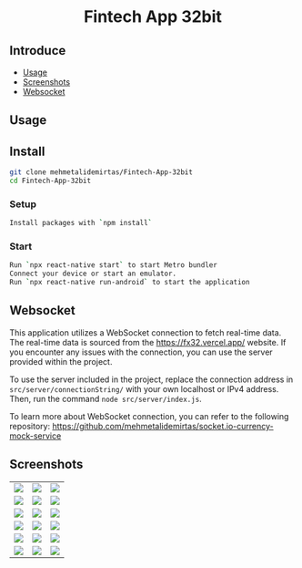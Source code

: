 <h1 align="center">
  Fintech App 32bit
</h1>

## Introduce

- [Usage](#usage)
- [Screenshots](#screenshots)
- [Websocket](#websocket)

## Usage

## Install

```bash
git clone mehmetalidemirtas/Fintech-App-32bit
cd Fintech-App-32bit
```

### Setup

```bash
Install packages with `npm install`
```

### Start

```bash
Run `npx react-native start` to start Metro bundler
Connect your device or start an emulator.
Run `npx react-native run-android` to start the application
```

## Websocket

This application utilizes a WebSocket connection to fetch real-time data. The real-time data is sourced from the https://fx32.vercel.app/ website. If you encounter any issues with the connection, you can use the server provided within the project.

To use the server included in the project, replace the connection address in `src/server/connectionString/` with your own localhost or IPv4 address. Then, run the command `node src/server/index.js`.

To learn more about WebSocket connection, you can refer to the following repository: https://github.com/mehmetalidemirtas/socket.io-currency-mock-service

## Screenshots

|                                                                                                                  |                                                                                                                  |                                                                                                                  |
| ---------------------------------------------------------------------------------------------------------------- | ---------------------------------------------------------------------------------------------------------------- | ---------------------------------------------------------------------------------------------------------------- |
| ![](https://github.com/mehmetalidemirtas/Fintech-App-32bit/assets/82759834/2037f92f-ee14-4155-ab42-de08ba6da8c9) | ![](https://github.com/mehmetalidemirtas/Fintech-App-32bit/assets/82759834/0327ea23-8663-47c5-95be-3e7983f91e40) | ![](https://github.com/mehmetalidemirtas/Fintech-App-32bit/assets/82759834/65c5d3fb-00c1-4fa0-b06b-86ee378bf353) |
| ![](https://github.com/mehmetalidemirtas/Fintech-App-32bit/assets/82759834/f115b730-6d38-457a-8048-ef1c2c890a78) | ![](https://github.com/mehmetalidemirtas/Fintech-App-32bit/assets/82759834/a5467a12-5be1-4b52-b6c9-ae8126bc6981) | ![](https://github.com/mehmetalidemirtas/Fintech-App-32bit/assets/82759834/85eb6335-2d49-4544-972c-3405cf0415ce) |
| ![](https://github.com/mehmetalidemirtas/Fintech-App-32bit/assets/82759834/5a55f9ba-88b1-4315-a17d-21ee8f9fe515) | ![](https://github.com/mehmetalidemirtas/Fintech-App-32bit/assets/82759834/c4df7cd5-c53a-43a3-9a78-f8a68312a2d5) | ![](https://github.com/mehmetalidemirtas/Fintech-App-32bit/assets/82759834/e837d406-ce6d-4004-a927-65fce5a2369f) |
| ![](https://github.com/mehmetalidemirtas/Fintech-App-32bit/assets/82759834/471597b0-c7cc-41ce-bb37-174ef744209a) | ![](https://github.com/mehmetalidemirtas/Fintech-App-32bit/assets/82759834/a30a6de5-1455-4950-a234-56e447e383a3) | ![](https://github.com/mehmetalidemirtas/Fintech-App-32bit/assets/82759834/8c0eb4d3-2f68-41e5-8497-8163ca2bbd75) |
| ![](https://github.com/mehmetalidemirtas/Fintech-App-32bit/assets/82759834/659e1094-2043-4e5e-8844-b767d7769aaa) | ![](https://github.com/mehmetalidemirtas/Fintech-App-32bit/assets/82759834/fbc37ef7-f631-4463-9028-05da6648d769) | ![](https://github.com/mehmetalidemirtas/Fintech-App-32bit/assets/82759834/0b2e74e8-64d4-49e5-ab86-1da61fd898e2) |
| ![](https://github.com/mehmetalidemirtas/Fintech-App-32bit/assets/82759834/398b54b0-57f0-4764-8b3b-b88933a0909a) | ![](https://github.com/mehmetalidemirtas/Fintech-App-32bit/assets/82759834/ce488d9a-e023-4913-8b85-3210611fe53f) | ![](https://github.com/mehmetalidemirtas/Fintech-App-32bit/assets/82759834/c022d341-268a-480f-af1c-0dd2ddf94e90) |
